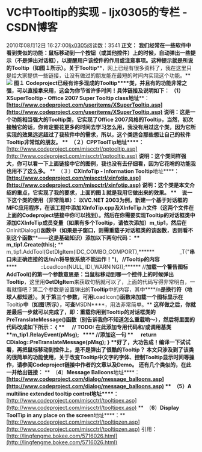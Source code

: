 # VC中Tooltip的实现 - ljx0305的专栏 - CSDN博客
2010年08月12日 16:27:00[ljx0305](https://me.csdn.net/ljx0305)阅读数：3541
**正文：**
**我们经常在一些软件中看到类似的功能：鼠标移动到一个按钮（或其他控件）上的时候，自动弹出一些提示（不是弹出对话框），以提醒用户该控件的作用或注意事项。这种提示就是所说的****Tooltip****（如****图１****所示）。****关于****Tooltip****，网上已经有很多资料了，我在这里只是给大家提供一些链接，让没有做过的朋友能在最短的时间内实现这个功能。**
![](http://lingfengme.bokee.com/inc/ShowTooltip.jpg)
**图１**
**Codeproject****已经有许多现成的****Tooltip****类，并且有的功能非常之强，可以直接拿来用，这会为你节省许多时间！具体链接及说明如下：**
**（****1****）****XSuperTooltip - Office 2007 Super Tooltip class****地址****：**[http://www.codeproject.com/useritems/XSuperTooltip.asp](http://www.codeproject.com/useritems/XSuperTooltip.asp)
**说明：这是一个功能相当强大的****Tooltip****类，它实现了****Office 2007****风格的****Tooltip****，当然，初次接触它的话，你肯定要花更多的时间去学习怎么用，我没有用过这个类，因为它所实现的效果远远超过了我软件中的需求，所以，这个类适合那些想让自己的软件****Tooltip****非常炫的朋友。**
**　（２）****CPPToolTip****地址****：**[http://www.codeproject.com/miscctrl/pptooltip.asp](http://www.codeproject.com/miscctrl/pptooltip.asp)
**说明：这个类同样强大，你可以看一下上面链接中它的图例，我也没有去仔细看，因为它花哨的功能我也用不了这么多。**
**　（３）****CXInfoTip - Information Tooltip****地址****：**[http://www.codeproject.com/miscctrl/xinfotip.asp](http://www.codeproject.com/miscctrl/xinfotip.asp)
**说明：这个类是本文介绍的重点，它实现了我的要求，上面的****图１****就是我用它做出来的效果。**
**　说一下这个类的使用（非常简单）：**
**以****VC.NET 2003****为例，新建一个基于对话框的****MFC****应用程序，在该工程中添加****XInfoTip.cpp****及****XInfoTip.h****文件（这两个文件在上面的****Codeproject****链接中你可以找到）。然后在你需要实现****Tooltip****的对话框类中添加****CXInfoTip****成员变量（如果有多个****Tooltip****，请依次添加）****m_tip1****，然后在**OnInitDialog()**函数中（如果是子窗口，则需重载子对话框类的该函数，否则看不到这个函数****——****这是基础知识）添加以下两句代码：**
**     m_tip1.Create(this);**
**     m_tip1.AddTool(GetDlgItem(IDC_COMBO_COMPORT),******                 _T("******串口未正确连接的话****/n/n****将导致系统不能运作！****"),   ****//Tooltip****的内容******                ::LoadIcon(NULL, IDI_WARNING));****** //****加载一个警告图标**
**AddTool()****的第一个参数意思是：当鼠标移动到哪一个控件上的时候弹出****Tooltip****，这里用****GetDlgItem****来获取句柄就可以了，上面的代码写得非常明白，一看就懂吧？第二个参数是设置弹出的****Tooltip****中的内容，其中****/n****是换行符（地球人都知道）。关于第三个参数，可用****LoadIcon()****函数来加载一个图标显示在****Tooltip****中（如图****1****所示），可查****MSDN****，用法非常简单。**
**这样做之后，你就差最后一步就可以完成了，即：重载你用到****Tooltip****的对话框类的****PreTranslateMessage()****函数（别告诉我你不知道怎么重载哟～），然后将里面的代码改成如下所示：**
**{**
**      // TODO: ****在此添加专用代码和****/****或调用基类**
**m_tip1.RelayEvent(pMsg);   **** //****添加这一句**
**      return CDialog::PreTranslateMessage(pMsg);**
**}**
**好了，大功告成！编译一下试试看，再把鼠标移动到控件上，是不是弹出了很酷的****Tooltip****？**
**本文只涉及到了该类的很简单的功能使用，关于改变****Tooltip****中文字的字体、控制****Tooltip****显示时间等操作，请参阅****Codeproject****链接中作者的文章以及****Demo****。**
**还有几个类似的，在此一并给出链接：**
**　（****4****）****Message Balloons****地址****：**[http://www.codeproject.com/dialog/message_balloons.asp](http://www.codeproject.com/dialog/message_balloons.asp)
**　（****5****）****A multiline extended tooltip control****地址****：**[http://www.codeproject.com/miscctrl/tooltipex.asp](http://www.codeproject.com/miscctrl/tooltipex.asp)
**　（****6****）****Display ToolTip in any place on the screen****地址****：**[http://www.codeproject.com/miscctrl/tooltipzen.asp](http://www.codeproject.com/miscctrl/tooltipzen.asp)
引用：[http://lingfengme.bokee.com/5716026.html](http://lingfengme.bokee.com/5716026.html)
